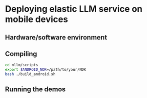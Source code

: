 

# Deploying elastic LLM service on mobile devices

## Hardware/software environment

## Compiling

```bash
cd mllm/scripts
export $ANDROID_NDK=/path/to/your/NDK
bash ./build_android.sh
```

## Running the demos

